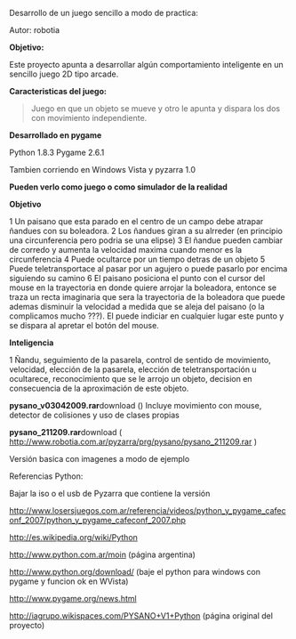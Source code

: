 Desarrollo de un juego sencillo a modo de practica:

Autor: robotia

**Objetivo:**

Este proyecto apunta a desarrollar algún comportamiento inteligente en un sencillo juego 2D tipo arcade.

**Caracteristicas del juego:**

> Juego en que un objeto se mueve y otro le apunta y dispara los dos con movimiento independiente.


**Desarrollado en pygame**

Python 1.8.3 Pygame 2.6.1

Tambien corriendo en Windows Vista y pyzarra 1.0

**Pueden verlo como juego o como simulador de la realidad**

**Objetivo**

1 Un paisano que esta parado en el centro de un campo debe atrapar ñandues con su boleadora.
2 Los ñandues giran a su alrreder (en principio una circunferencia pero podria se una elipse)
3 El ñandue pueden cambiar de corredo y aumenta la velocidad maxima cuando menor es la circunferencia
4 Puede ocultarce por un tiempo detras de un objeto
5 Puede teletransportace al pasar por un agujero o puede pasarlo por encima siguiendo su camino
6 El paisano posiciona el punto con el cursor del mouse en la trayectoria en donde quiere arrojar la boleadora, entonce se traza un recta imaginaria que sera la trayectoria de la boleadora que puede ademas disminuir la velocidad a medida que se aleja del paisano (o la complicamos mucho ???). El puede indiciar en cualquier lugar este punto y se dispara al apretar el botón del mouse.

**Inteligencia**

1 Ñandu, seguimiento de la pasarela, control de sentido de movimiento, velocidad, elección de la pasarela,
elección de teletransportación u ocultarece, reconocimiento que se le arrojo un objeto, decision en consecuencia de la aproximación de este objeto.

**pysano\_v03042009.rar**download ()
Incluye movimiento con mouse, detector de colisiones y uso de clases propias

**pysano\_211209.rar**download ( http://www.robotia.com.ar/pyzarra/prg/pysano/pysano_211209.rar )

Versión basica con imagenes a modo de ejemplo




Referencias Python:

Bajar la iso o el usb de Pyzarra que contiene la versión

http://www.losersjuegos.com.ar/referencia/videos/python_y_pygame_cafeconf_2007/python_y_pygame_cafeconf_2007.php

http://es.wikipedia.org/wiki/Python

http://www.python.com.ar/moin (página argentina)

http://www.python.org/download/ (baje el python para windows con pygame y funcion ok en WVista)

http://www.pygame.org/news.html

http://iagrupo.wikispaces.com/PYSANO+V1+Python (página original del proyecto)